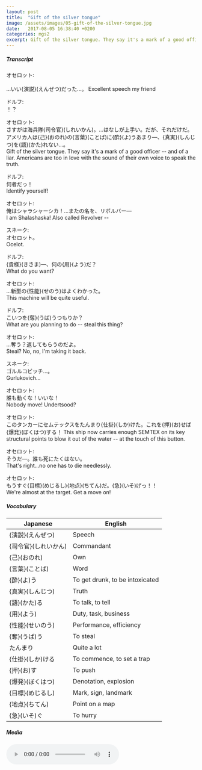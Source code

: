 ```yaml
---
layout: post
title:  "Gift of the silver tongue"
image: /assets/images/05-gift-of-the-silver-tongue.jpg
date:   2017-08-05 16:38:40 +0200
categories: mgs2
excerpt: Gift of the silver tongue. They say it's a mark of a good officer -- and of a liar. Americans are too in love with the sound of their own voice to speak the truth.
---
```

##### Transcript
オセロット: <br> <br>
…いい{演説}(えんぜつ)だった…。
Excellent speech my friend

ドルフ: <br>
！？

オセロット: <br>
さすがは海兵隊{司令官}(しれいかん)。…はなしが上手い。だが、それだけだ。アメリカ人は{己}(おのれ)の{言葉}(ことば)に{酔}(よ)うあまり―、{真実}(しんじつ)を{語}(かた)れない…。 <br>
Gift of the silver tongue. They say it's a mark of a good officer -- and of a liar. Americans are too in love with the sound of their own voice to speak the truth.

ドルフ: <br>
何者だっ！ <br>
Identify yourself!

オセロット: <br>
俺はシャラシャーシカ！…またの名を、リボルバー― <br>
I am Shalashaska! Also called Revolver --

スネーク: <br>
オセロット。 <br>
Ocelot.

ドルフ: <br>
{貴様}(きさま)―、何の{用}(よう)だ？ <br>
What do you want?

オセロット: <br>
…新型の{性能}(せのう)はよくわかった。 <br>
This machine will be quite useful.

ドルフ: <br>
こいつを{奪}(うば)うつもりか？ <br>
What are you planning to do -- steal this thing?

オセロット: <br>
…奪う？返してもらうのだよ。 <br>
Steal? No, no, I'm taking it back.

スネーク: <br>
ゴルルコビッチ…。 <br>
Gurlukovich...

オセロット: <br>
誰も動くな！いいな！ <br>
Nobody move! Undertsood?

オセロット: <br>
このタンカーにセムテックスをたんまり{仕掛}(しか)けた。これを{押}(お)せば <br>
 {爆発}(ぼくはつ)する！
This ship now carries enough SEMTEX on its key structural points to blow it out of the water -- at the touch of this button.

オセロット: <br>
そうだ―。誰も死にたくはない。 <br>
That's right...no one has to die needlessly.

オセロット: <br>
もうすぐ{目標}(めじるし){地点}(ちてん)だ。{急}(いそ)げっ！！ <br>
We're almost at the target. Get a move on!


##### Vocabulary

| Japanese             | English                         |
|----------------------|---------------------------------|
| {演説}(えんぜつ)     | Speech                          |
| {司令官}(しれいかん) | Commandant                      |
| {己}(おのれ)         | Own                             |
| {言葉}(ことば)       | Word                            |
| {酔}(よ)う           | To get drunk, to be intoxicated |
| {真実}(しんじつ)     | Truth                           |
| {語}(かた)る         | To talk, to tell                |
| {用}(よう)           | Duty, task, business            |
| {性能}(せいのう)     | Performance, efficiency         |
| {奪}(うば)う         | To steal                        |
| たんまり             | Quite a lot                     |
| {仕掛}(しか)ける     | To commence, to set a trap      |
| {押}(お)す           | To push                         |
| {爆発}(ぼくはつ)     | Denotation, explosion           |
| {目標}(めじるし)     | Mark, sign, landmark            |
| {地点}(ちてん)       | Point on a map                  |
| {急}(いそ)ぐ         | To hurry                        |


##### Media
<audio controls>
  <source src="https://s3-eu-west-1.amazonaws.com/hudson-river-ghost/gift-of-the-silver-tongue.mp3" type="audio/mpeg">
Your browser does not support the audio element.
</audio>

